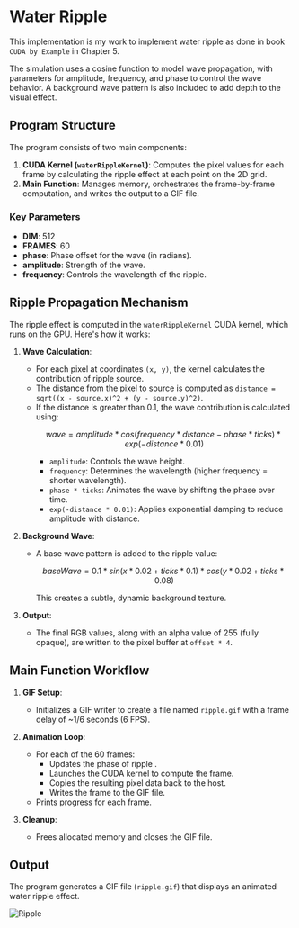 # Water Ripple

This implementation is my work to implement water ripple as done in book `CUDA by Example` in Chapter 5.

The simulation uses a cosine function to model wave propagation, with parameters for amplitude, frequency, and phase to control the wave behavior. A background wave pattern is also included to add depth to the visual effect.

## Program Structure
The program consists of two main components:
1. **CUDA Kernel (`waterRippleKernel`)**: Computes the pixel values for each frame by calculating the ripple effect at each point on the 2D grid.
2. **Main Function**: Manages memory, orchestrates the frame-by-frame computation, and writes the output to a GIF file.

### Key Parameters
- **DIM**: 512 
- **FRAMES**: 60 
- **phase**: Phase offset for the wave (in radians).
- **amplitude**: Strength of the wave.
- **frequency**: Controls the wavelength of the ripple.

## Ripple Propagation Mechanism
The ripple effect is computed in the `waterRippleKernel` CUDA kernel, which runs on the GPU. Here's how it works:

1. **Wave Calculation**:
   - For each pixel at coordinates `(x, y)`, the kernel calculates the contribution of ripple source.
   - The distance from the pixel to source is computed as `distance = sqrt((x - source.x)^2 + (y - source.y)^2)`.
   - If the distance is greater than 0.1, the wave contribution is calculated using:
     ```math
     wave = amplitude * cos(frequency * distance - phase * ticks) * exp(-distance * 0.01)
     ```
     - `amplitude`: Controls the wave height.
     - `frequency`: Determines the wavelength (higher frequency = shorter wavelength).
     - `phase * ticks`: Animates the wave by shifting the phase over time.
     - `exp(-distance * 0.01)`: Applies exponential damping to reduce amplitude with distance.


2. **Background Wave**:
   - A base wave pattern is added to the ripple value:
     ```math
     baseWave = 0.1 * sin(x * 0.02 + ticks * 0.1) * cos(y * 0.02 + ticks * 0.08)
     ```
     This creates a subtle, dynamic background texture.

3. **Output**:
   - The final RGB values, along with an alpha value of 255 (fully opaque), are written to the pixel buffer at `offset * 4`.

## Main Function Workflow

1. **GIF Setup**:
   - Initializes a GIF writer to create a file named `ripple.gif` with a frame delay of ~1/6 seconds (6 FPS).

2. **Animation Loop**:
   - For each of the 60 frames:
     - Updates the phase of ripple .
     - Launches the CUDA kernel to compute the frame.
     - Copies the resulting pixel data back to the host.
     - Writes the frame to the GIF file.
   - Prints progress for each frame.

4. **Cleanup**:
   - Frees allocated memory and closes the GIF file.

## Output
The program generates a GIF file (`ripple.gif`) that displays an animated water ripple effect.

![Ripple](ripple.gif)